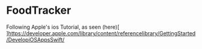 # FoodTracker
Following Apple's ios Tutorial, as seen (here)[
]https://developer.apple.com/library/content/referencelibrary/GettingStarted/DevelopiOSAppsSwift/
